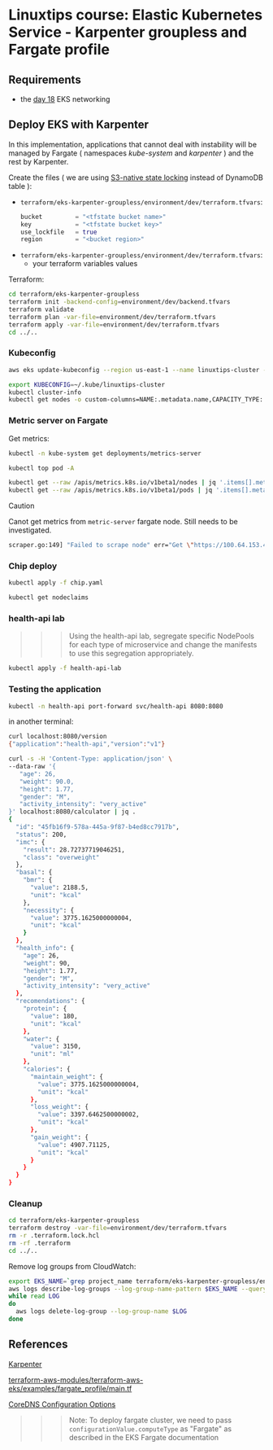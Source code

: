# Linuxtips course: Elastic Kubernetes Service - Karpenter groupless and Fargate profile

## Requirements

* the [day 18](../day18/README.md) EKS networking

## Deploy EKS with Karpenter

In this implementation, applications that cannot deal with instability will be managed by Fargate ( namespaces _kube-system_ and _karpenter_ ) ​​and the rest by Karpenter.

Create the files ( we are using [S3-native state locking](https://github.com/hashicorp/terraform/pull/35661) instead of DynamoDB table ):
* `terraform/eks-karpenter-groupless/environment/dev/terraform.tfvars`:
  ```tf
  bucket         = "<tfstate bucket name>"
  key            = "<tfstate bucket key>"
  use_lockfile   = true
  region         = "<bucket region>"
  ```
* `terraform/eks-karpenter-groupless/environment/dev/terraform.tfvars`:
  * your terraform variables values

Terraform:

```bash
cd terraform/eks-karpenter-groupless
terraform init -backend-config=environment/dev/backend.tfvars
terraform validate
terraform plan -var-file=environment/dev/terraform.tfvars
terraform apply -var-file=environment/dev/terraform.tfvars
cd ../..
```

### Kubeconfig

```bash
aws eks update-kubeconfig --region us-east-1 --name linuxtips-cluster --kubeconfig ~/.kube/linuxtips-cluster --alias linuxtips-cluster

export KUBECONFIG=~/.kube/linuxtips-cluster
kubectl cluster-info 
kubectl get nodes -o custom-columns=NAME:.metadata.name,CAPACITY_TYPE:.metadata.labels.capacity/type,ARCH:.metadata.labels.capacity/arch,OS::.metadata.labels.capacity/os
```

### Metric server on Fargate

Get metrics:

```bash
kubectl -n kube-system get deployments/metrics-server

kubectl top pod -A

kubectl get --raw /apis/metrics.k8s.io/v1beta1/nodes | jq '.items[].metadata.name'
kubectl get --raw /apis/metrics.k8s.io/v1beta1/pods | jq '.items[].metadata.name'
```

> [!CAUTION]
> Canot get metrics from `metric-server` fargate node. Still needs to be investigated.

```bash
scraper.go:149] "Failed to scrape node" err="Get \"https://100.64.153.4:10250/metrics/resource\": dial tcp 100.64.153.4:10250: connect: connection refused" node="fargate-ip-100-64-153-4.ec2.internal"
```

### Chip deploy

```bash
kubectl apply -f chip.yaml

kubectl get nodeclaims
```

### health-api lab

>>> Using the health-api lab, segregate specific NodePools for each type of microservice and change the manifests to use this segregation appropriately.

```bash
kubectl apply -f health-api-lab 
```

### Testing the application

```bash
kubectl -n health-api port-forward svc/health-api 8080:8080
```

in another terminal:

```bash
curl localhost:8080/version                                                                           
{"application":"health-api","version":"v1"}

curl -s -H 'Content-Type: application/json' \
--data-raw '{ 
   "age": 26,
   "weight": 90.0,
   "height": 1.77,
   "gender": "M", 
   "activity_intensity": "very_active"
}' localhost:8080/calculator | jq .
{
  "id": "45fb16f9-578a-445a-9f87-b4ed8cc7917b",
  "status": 200,
  "imc": {
    "result": 28.72737719046251,
    "class": "overweight"
  },
  "basal": {
    "bmr": {
      "value": 2188.5,
      "unit": "kcal"
    },
    "necessity": {
      "value": 3775.1625000000004,
      "unit": "kcal"
    }
  },
  "health_info": {
    "age": 26,
    "weight": 90,
    "height": 1.77,
    "gender": "M",
    "activity_intensity": "very_active"
  },
  "recomendations": {
    "protein": {
      "value": 180,
      "unit": "kcal"
    },
    "water": {
      "value": 3150,
      "unit": "ml"
    },
    "calories": {
      "maintain_weight": {
        "value": 3775.1625000000004,
        "unit": "kcal"
      },
      "loss_weight": {
        "value": 3397.6462500000002,
        "unit": "kcal"
      },
      "gain_weight": {
        "value": 4907.71125,
        "unit": "kcal"
      }
    }
  }
}
```

### Cleanup

```bash
cd terraform/eks-karpenter-groupless
terraform destroy -var-file=environment/dev/terraform.tfvars
rm -r .terraform.lock.hcl 
rm -rf .terraform
cd ../..
```

Remove log groups from CloudWatch:

```bash
export EKS_NAME=`grep project_name terraform/eks-karpenter-groupless/environment/dev/terraform.tfvars | cut -d"=" -f 2 | sed 's/[" ]//g'`
aws logs describe-log-groups --log-group-name-pattern $EKS_NAME --query 'logGroups[*].logGroupName' --output json | jq -r '.[]' |
while read LOG
do
  aws logs delete-log-group --log-group-name $LOG
done
```

## References

[Karpenter](https://karpenter.sh)

[terraform-aws-modules/terraform-aws-eks/examples/fargate_profile/main.tf](https://github.com/terraform-aws-modules/terraform-aws-eks/blob/273c48a631c0ab45ffac1d1a77c7752e8541b1f2/examples/fargate_profile/main.tf#L36-L40)

[CoreDNS Configuration Options](https://aws-quickstart.github.io/cdk-eks-blueprints/addons/coredns/#configuration-options)

>>> Note: To deploy fargate cluster, we need to pass `configurationValue.computeType` as "Fargate" as described in the EKS Fargate documentation

